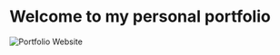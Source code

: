 <h1>Welcome to my personal portfolio</h1>

![Portfolio Website](https://i.ibb.co/WgPMpts/image.png)
